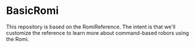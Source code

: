 # BasicRomi
This repository is based on the RomiReference.  The intent is that we'll customize the reference to learn more about command-based robors using the Romi.
